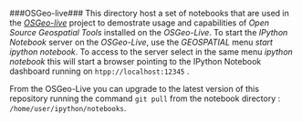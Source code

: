 ###OSGeo-live###
This directory host a set of notebooks that are used in the *[OSGeo-live](http://live.osgeo.org/en/index.html)* project to demostrate usage and capabilities of *Open Source Geospatial Tools* installed on the *OSGeo-Live*.
To start the *IPython Notebook* server on the *OSGeo-Live*, use the *GEOSPATIAL* menu *start ipython notebook*. 
To access to the server select in the same menu *ipython notebook* this will start a browser pointing to the IPython Notebook dashboard running on ```htpp://localhost:12345``` .

From the OSGeo-Live you can upgrade to the latest version of this repository running the command ```git pull``` from the notebook directory : ```/home/user/ipython/notebooks```.
